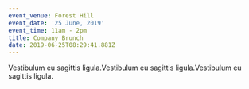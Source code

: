 ```yaml
---
event_venue: Forest Hill
event_date: '25 June, 2019'
event_time: 11am - 2pm
title: Company Brunch
date: 2019-06-25T08:29:41.881Z
---
```

Vestibulum eu sagittis ligula.Vestibulum eu sagittis ligula.Vestibulum eu sagittis ligula.
